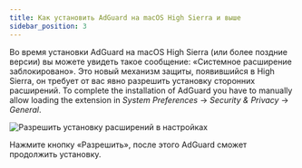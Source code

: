 ```yaml
---
title: Как установить AdGuard на macOS High Sierra и выше
sidebar_position: 3
---
```


Во время установки AdGuard на macOS High Sierra (или более поздние версии) вы можете увидеть такое сообщение: «Системное расширение заблокировано». Это новый механизм защиты, появившийся в High Sierra, он требует от вас явно разрешить установку сторонних расширений. To complete the installation of AdGuard you have to manually allow loading the extension in *System Preferences* → *Security & Privacy* → *General*.

![Разрешить установку расширений в настройках](https://cdn.adtidy.org/public/Adguard/kb/PicturesEN/highsierra.png)

Нажмите кнопку «Разрешить», после этого AdGuard сможет продолжить установку.
